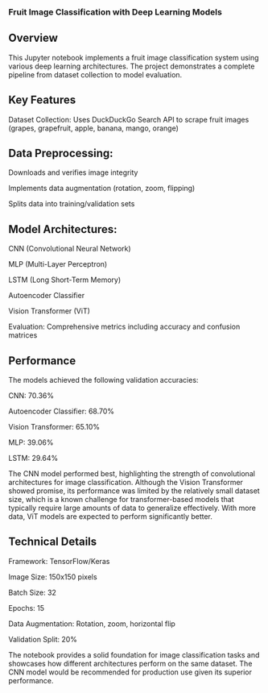 ### Fruit Image Classification with Deep Learning Models
## Overview
This Jupyter notebook implements a fruit image classification system using various deep learning architectures. The project demonstrates a complete pipeline from dataset collection to model evaluation.

## Key Features
Dataset Collection: Uses DuckDuckGo Search API to scrape fruit images (grapes, grapefruit, apple, banana, mango, orange)

## Data Preprocessing:

Downloads and verifies image integrity

Implements data augmentation (rotation, zoom, flipping)

Splits data into training/validation sets

## Model Architectures:

CNN (Convolutional Neural Network)

MLP (Multi-Layer Perceptron)

LSTM (Long Short-Term Memory)

Autoencoder Classifier

Vision Transformer (ViT)

Evaluation: Comprehensive metrics including accuracy and confusion matrices

## Performance
The models achieved the following validation accuracies:

CNN: 70.36%

Autoencoder Classifier: 68.70%

Vision Transformer: 65.10%

MLP: 39.06%

LSTM: 29.64%

The CNN model performed best, highlighting the strength of convolutional architectures for image classification. Although the Vision Transformer showed promise, its performance was limited by the relatively small dataset size, which is a known challenge for transformer-based models that typically require large amounts of data to generalize effectively. With more data, ViT models are expected to perform significantly better.

## Technical Details
Framework: TensorFlow/Keras

Image Size: 150x150 pixels

Batch Size: 32

Epochs: 15

Data Augmentation: Rotation, zoom, horizontal flip

Validation Split: 20%

The notebook provides a solid foundation for image classification tasks and showcases how different architectures perform on the same dataset. The CNN model would be recommended for production use given its superior performance.

